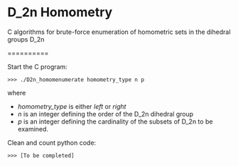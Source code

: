 # D_2n Homometry

C algorithms for brute-force enumeration of homometric sets in the dihedral groups D_2n

==========

Start the C program:

    >>> ./D2n_homomenumerate homometry_type n p

where

  * *homometry_type* is either *left* or *right*
  * *n* is an integer defining the order of the D_2n dihedral group
  * *p* is an integer defining the cardinality of the subsets of D_2n to be
        examined.

Clean and count python code:

    >>> [To be completed]
